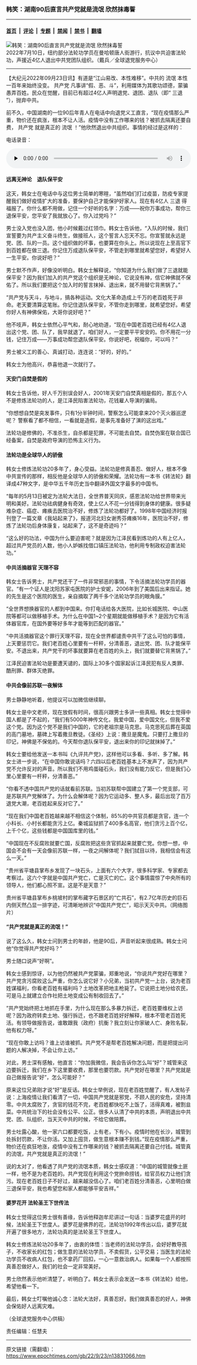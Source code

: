 ### 韩笑：湖南90后直言共产党就是流氓 欣然抹毒誓　

---

#### [首页](../../../..?n13831066) &nbsp;|&nbsp; [评论](../../../../../epoch-comment?n13831066) &nbsp;|&nbsp; [专题](../../../../../epoch-special?n13831066) &nbsp;|&nbsp; [禁闻](../../../../../epoch-news?n13831066) &nbsp;|&nbsp; [禁书](../../../../../books?n13831066) &nbsp;|&nbsp; [翻墙](https://github.com/gfw-breaker/nogfw/blob/master/README.md?n13831066)


<div><img alt="韩笑：湖南90后直言共产党就是流氓 欣然抹毒誓　" class="attachment-djy_600_400 size-djy_600_400 wp-post-image" src="https://i.epochtimes.com/assets/uploads/2022/09/id13831070-cfa715405e538722051bf0f503370cdc-600x400.png"/>
<div class="caption">
 2022年7月10日，纽约部分法轮功学员在曼哈顿唐人街游行，抗议中共迫害法轮功，声援近4亿人退出中共党团队组织。（戴兵／全球退党服务中心）
</div></div><hr/><div class="post_content" id="artbody" itemprop="articleBody">
 <!-- article content begin -->
 <p>
  【大纪元2022年09月23日讯】有道是“江山易改、本性难移”。中共的
  <ok href="https://www.epochtimes.com/gb/tag/%E6%B5%81%E6%B0%93.html">
   流氓
  </ok>
  本性一百年来始终没变。
  <ok href="https://www.epochtimes.com/gb/tag/%E5%85%B1%E4%BA%A7%E5%85%9A.html">
   共产党
  </ok>
  凡事讲“假、恶、斗”，利用媒体为其歌功颂德，蒙骗愚弄百姓。民众在觉醒，目前已有超过4亿人声明退党、退团、退队（即“
  <ok href="https://www.epochtimes.com/gb/tag/%E4%B8%89%E9%80%80.html">
   三退
  </ok>
  ”），抛弃中共。
 </p>
 <p>
  前不久，中国湖南的一位90后年青人在电话中向退党义工直言，“现在疫情那么严重，物价还在疯涨，根本不让人活。疫情中没有工作哪来的钱？被抓去隔离还要自费，
  <ok href="https://www.epochtimes.com/gb/tag/%E5%85%B1%E4%BA%A7%E5%85%9A.html">
   共产党
  </ok>
  就是真正的
  <ok href="https://www.epochtimes.com/gb/tag/%E6%B5%81%E6%B0%93.html">
   流氓
  </ok>
  ！”他欣然退出中共组织。事情的经过是这样的：
 </p>
 <p>
  电话录音：
 </p>
 <!--[if lt IE 9]><script>document.createElement('audio');</script><![endif]-->
 <audio class="wp-audio-shortcode" controls="controls" id="audio-13831066-1" preload="none" style="width: 100%;">
  <source src="https://www.tuidang.org/wp-content/uploads/2022/09/22-06-13-wancheng-maGCD.mp3?_=1" type="audio/mpeg"/>
  <ok href="https://www.tuidang.org/wp-content/uploads/2022/09/22-06-13-wancheng-maGCD.mp3">
   https://www.tuidang.org/wp-content/uploads/2022/09/22-06-13-wancheng-maGCD.mp3
  </ok>
 </audio>
 <h4>
  远离无神论　退队保平安
 </h4>
 <p>
  这天，韩女士在电话中与这位男士简单的寒暄，“虽然咱们打过疫苗，防疫专家提醒我们做好疫情扩大的准备，要保护自己才能保护好家人。现在有4亿人
  <ok href="https://www.epochtimes.com/gb/tag/%E4%B8%89%E9%80%80.html">
   三退
  </ok>
  得福报了。你什么都不用做，记住一个好听的名字：万成——祝你万事成功，帮你三退保平安，您平安了我就放心了。你入过党吗？”
 </p>
 <p>
  男士没入党也没入团，他小时候戴过红领巾。韩女士告诉他，“入队的时候，我们宣誓要为共产主义奋斗终生，做接班人，这个誓言人忘天不忘。你宣誓就永远是党、团、队的一员。这个组织做的坏事，也要算在你头上。所以说现在上至高官下到百姓都在做三退。你记住万成退队保平安，不管走到哪里就希望您好，希望好人一生平安。你说好吧？”
 </p>
 <p>
  男士默不作声，好像没听明白。韩女士解释说，“你知道为什么我们做了三退就能保平安？因为我们加入的共产党这个组织是无神论，它说没有神，信它神佛就不保佑了。所以我们要把这个加入时的誓言抹掉、退出来，就不用替它背黑锅了。”
 </p>
 <p>
  “共产党与天斗，与地斗，搞各种运动。文化大革命造成上千万的老百姓死于非命。老天要清算这笔账。你记住退队保平安，不管你走到哪里，就希望您好。希望你好人有神佛保佑，大哥你说好吧？”
 </p>
 <p>
  他不吱声，韩女士依然心平气和，耐心地劝道，“现在中国老百姓已经有4亿人退出这个党、团、队了，我早就退了。咱们好人，一定要平平安安的。你不用花一分钱，记住万成——万事成功帮您退队保平安。你说好吧，祝福你，可以吗？”
 </p>
 <p>
  男士被义工的善心、真诚打动，连连说：“好的，好的。”
 </p>
 <p>
  韩女士为他高兴，恭喜他退一次就行了。
 </p>
 <h4>
  天安门自焚是假的
 </h4>
 <p>
  韩女士告诉他，好人千万别误会好人，2001年天安门自焚真相是假的，那五个人不是修炼法轮功的人，是江泽民陷害法轮功，花钱雇人导演的骗局。
 </p>
 <p>
  “你想想自焚是突发事件，只有1分半钟时间，警察怎么可能拿来20个灭火器巡逻呢？ 警察看了都不相信，一看就是造假，是事先准备好了演的这出戏。”
 </p>
 <p>
  法轮功是修佛的，不准杀生，自杀都是犯罪，不可能去自焚。自焚伪案在联合国已经备案，自焚是政府导演的恐怖主义行为。
 </p>
 <h4>
  法轮功是全球华人的骄傲
 </h4>
 <p>
  韩女士修炼法轮功20多年了，身心受益。法轮功是修真善忍、做好人，根本不像中共宣传的那样，相反他是全球华人的骄傲和荣耀。法轮功有一本书《转法轮》翻译成47种文字，是中华五千年历史当中翻译外国文字最多的中国书。
 </p>
 <p>
  “每年的5月13日被定为法轮大法日，全世界普天同庆，感恩法轮功给世界带来光明和美好。法轮功祛病健身有奇效，使上亿人不花一分钱得到身体的健康。很多疑难杂症、癌症、瘫痪去医院治不好，修炼了法轮功都好了。1998年中国经济时报刊登了一篇文章《我站起来了》，报道河北妇女谢秀芬瘫痪16年，医院治不好，修炼了法轮功后身体康复，站起来了，这不是奇迹吗？”
 </p>
 <p>
  “这么好的功法，中国为什么要迫害呢？就是因为江泽民看到炼功的人有上亿人，超过共产党员的人数，他小人妒嫉找借口镇压法轮功，他利用专制政权迫害法轮功。”
 </p>
 <h4>
  中共活摘器官 天理不容
 </h4>
 <p>
  韩女士告诉男士，共产党还干了一件非常邪恶的事情，下令活摘法轮功学员的器官。“有一个证人是沈阳苏家屯医院的护士安妮，2006年到了美国后出来指证。她的先生是这个医院的医生，亲自摘取了两千多个法轮功学员的眼角膜。”
 </p>
 <p>
  “全世界想换器官的人都到中国来。你打电话给各大医院，比如长城医院、中山医院等都可以做移植手术。为什么在中国1~2个星期就能做移植手术？是因为它有活体器官库，在国外要等好多年才能等到匹配的器官。”
 </p>
 <p>
  “中共活摘器官这个罪行天理不容，现在全世界都谴责中共干了这么可怕的事情，上天要惩罚它。我们老百姓心里要有一杆秤，分清善恶，退出党、团、队才能保平安。不退出来，共产党干的坏事就要算在老百姓的头上，我们就要替它背黑锅了。”
 </p>
 <p>
  江泽民迫害法轮功是要遭天谴的，国际上30多个国家起诉江泽民犯有反人类罪、酷刑罪、群体灭绝罪。
 </p>
 <h4>
  中共会像前苏联一夜解体
 </h4>
 <p>
  男士静静地听着，他提议可以加微信继续聊。
 </p>
 <p>
  韩女士是中文老师，现在放假有时间，很高兴跟男士多讲一些真相。韩女士觉得中国人都是了不起的，“我们有5000年神传文化，我爱中国，爱中国文化，但我不爱这个党。因为这个党不是我们中国的，它的老祖宗是马克思。马克思死后葬在英国的高门墓地，墓碑上写着撒旦教徒。《圣经》上说：撒旦是魔鬼。只要打上撒旦的印记，神佛是不保佑的。今天帮你退队保平安，退出来你的印记就抹掉了。”
 </p>
 <p>
  韩女士要给他发送一本书叫《九评共产党》，这样他可以多看、多听、多了解。韩女士进一步说，“在中国你敢说话吗？六四以后老百姓基本上不发声了，因为共产党不允许反对的声音。所以我们不用鸡蛋碰石头，我们没有能力反它，但是我们心里心里要有一杆秤，分清善恶。”
 </p>
 <p>
  “你看不透中国共产党的话就看前苏联。当初苏联帮中国建立了第一个党支部，可是苏联共产党解体了。为什么会解体呢？因为它运动多、整人多，最后出现了百万退党大潮，老百姓起来反对它了。”
 </p>
 <p>
  “现在我们中国老百姓越来越不相信这个体制，85%的中共官员都是贪官，连一个小科长、小村长都能贪污上亿。秦城监狱抓了400多名高官，他们贪污上百个亿，上千个亿，这些钱都是中国国库里的钱。”
 </p>
 <p>
  “中国现在不反腐败就要亡国，反腐败把这些贪官抓起来就要亡党。你想一想，中国会不会有一天会像前苏联一样，一夜之间解体呢？我们拭目以待，我相信会有这么一天。”
 </p>
 <p>
  “贵州省平塘县掌布乡发现了一块石头，上面有六个大字，很多科学家、专家都去考察过。这六个字就是中国共产党亡，亡是灭亡的亡。这个事情震惊了中央所有的领导人，他们都心照不宣。这是不是天意？”
 </p>
 <p>
  贵州省平塘县掌布乡桃坡村的掌布藏字石景区的“亡共石”，有2.7亿年历史的巨石内侧天然凸显一排字迹，可清晰地辨识“中国共产党亡”，昭示天灭中共。（网络图片）
 </p>
 <h4>
  “共产党就是真正的流氓！”
 </h4>
 <p>
  说了这么久，韩女士问到男士的年龄，他是90后，声音听起来很成熟。韩女士问他“你觉得共产党好吗？”
 </p>
 <p>
  男士随口说声“好啊”。
 </p>
 <p>
  韩女士感到惊讶，以为他仍然被共产党蒙骗，郑重地说，“你说共产党好在哪里？共产党贪污腐败这么严重，你怎么说它好？小兄弟，当初共产党一上台，说为老百姓谋福利，你看老百姓有福利吗？土地改革把地主枪毙了。它说把土地分给农民，可是马上就建立合作社把土地变成公有制收回去了。”
 </p>
 <p>
  “共产党始终把土地抓在手里，为什么现在那么多暴力拆迁，老百姓要维权上访呢？因为政府转卖土地、强行拆迁，也不跟老百姓好好解释，根本不管老百姓死活。有领导做报告说，谁敢跟我（政府）抗衡？我立刻让你家破人亡、身败名裂，他有权力呀。”
 </p>
 <p>
  “现在你敢上访吗？谁上访谁被抓。共产党不是帮老百姓解决问题，而是把提出问题的人解决掉，不会让你上访。”
 </p>
 <p>
  对此，男士深有感触，他直言：“你加我微信，我会告诉你怎么叫“好”？城管来这边要拆迁，我们在乡下这里要收费，那里也要罚款。共产党好在哪里？共产党就是自己做报告说“好”，怎么可能好？”
 </p>
 <p>
  原来这位兄弟刚才说“好”是反话。韩女士举例说，现在老百姓觉醒了，有人发帖子说：上海疫情让我们看清了一切，中国共产党就是邪党，不顾人民的安危，坚持清零。中共太腐败了，贪官的钱花不完，老百姓都快吃不上饭了，活得真难，被割韭菜。中共统治下的社会没有公平、公正。很多人认清了中共的本质，声明退出中共党、团、队组织，当天灭中共的时候，不给它做陪葬。
 </p>
 <p>
  男士吐露心酸，他一家六口都要吃饭，上有老，下有小。疫情时他在长沙，城管到处拆封罚款，不让你活。又加上囤货，做生意根本赚不到钱。”现在疫情那么严重，物价还在疯狂地涨，疫情中没有工作哪来的钱？被抓去隔离还要自己付钱。城管真的流氓，共产党就是真正的流氓！”
 </p>
 <p>
  说的太对了，他看透了共产党的流氓本质，韩女士感叹道：”中国的城管就像土匪一样，他不是为老百姓的。共产党现在利用这个党拚命捞钱，给官员权力让他们贪污。现在老百姓日子不好过，越来越没信心了。咱们老百姓分清善恶，心里明白做三退保平安，我也希望您和家人都能够平安吉祥。”
 </p>
 <h4>
  婆罗花开 法轮圣王下世传法
 </h4>
 <p>
  韩女士觉得这位男士很有善缘，告诉他释迦牟尼讲过一句话：当婆罗花盛开的时候，法轮圣王下世度人。婆罗花是佛界的花，法轮功1992年传出以后，婆罗花就开遍了很多地方，法轮功真的是法轮圣王下世度人。
 </p>
 <p>
  韩女士修炼法轮功20多年了，由衷的体悟：当老师的法轮功学员，会好好教导孩子，不收家长的红包；做生意的法轮功学员，不卖假货，公平交易；当医生的法轮功学员不收病人红包，也不拿药厂回扣，一心一意救治病人。如果每一个人都按照真善忍做好人，我们的社会一定非常美好。
 </p>
 <p>
  男士欣然表示他听清楚了，听明白了。韩女士表示会发送一本书《转法轮》给他，希望他看一下。
 </p>
 <p>
  最后，韩女士叮嘱他诚心念：法轮大法好，真善忍好。我们做真善忍的好人，神佛会保佑好人远离灾难。
 </p>
 <p>
  （全球退党服务中心供稿）
 </p>
 <p>
  责任编辑：任慧夫
 </p>
 <!-- article content end -->
 <div id="below_article_ad">
 </div>
</div>


---

原文链接（需翻墙）：https://www.epochtimes.com/gb/22/9/23/n13831066.htm